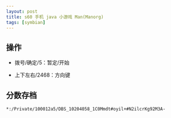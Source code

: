 ```yaml
---
layout: post
title: s60 手机 java 小游戏 Man(Manorg)
tags: [symbian]
---
```


## 操作

- 拨号/确定/5：暂定/开始

- 上下左右/2468：方向键

## 分数存档

`*:/Private/100012a5/DBS_10204058_1C0Mmdt#oyil+#N2ilcrKg92M3A-`
